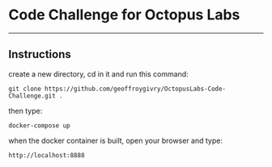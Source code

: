 # Code Challenge for Octopus Labs
-----

## Instructions
create a new directory, cd in it 
and run this command:
```
git clone https://github.com/geoffroygivry/OctopusLabs-Code-Challenge.git .
```
then type:
```
docker-compose up
```
when the docker container is built, open your browser and type:
```
http://localhost:8888
```
